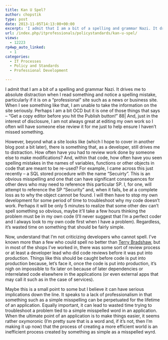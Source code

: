 ```yaml
---
title: Kan U Spel?
author: chopstik
type: post
date: 2013-11-05T14:13:00+00:00
excerpt: 'I admit that I am a bit of a spelling and grammar Nazi. It drives me to absolute distraction when I read something and notice a spelling mistake, particularly if it is on a "professional" site such as a news or business site. When I see something like t&hellip;'
url: /index.php/itprofessionals/policystandards/kan-u-spel/
views:
  - 12223
rp4wp_auto_linked:
  - 1
categories:
  - IT Processes
  - Policy and Standards
  - Professional Development

---
```

I admit that I am a bit of a spelling and grammar Nazi. It drives me to absolute distraction when I read something and notice a spelling mistake, particularly if it is on a &#8220;professional&#8221; site such as a news or business site. When I see something like that, I am unable to take the information on the site seriously. Perhaps I am a bit OCD but it is one of those things that says &#8211; &#8220;Get a copy editor before you hit the Publish button!&#8221; 88| And, just in the interest of disclosure, I am not always great at editing my own work so I often will have someone else review it for me just to help ensure I haven&#8217;t missed something.

However, beyond what a site looks like (which I hope to cover in another blog post a bit later), there is something that, as a developer, still drives me to distraction. How often have you had to review work done by someone else to make modifications? And, within that code, how often have you seen spelling mistakes in the names of variables, functions or other objects in code that are meant to be re-used? For example, I came across this just recently &#8211; a SQL stored procedure with the name &#8220;Secuirty&#8221;. This is an obvious misspelling and one that can have significant consequences for other devs who may need to reference this particular SP. I, for one, will attempt to reference the SP &#8220;Security&#8221; and, when it fails, be at a complete loss as to why the object cannot be found. I will then have to stop my own development for some period of time to troubleshoot why my code doesn&#8217;t work. Perhaps it will be only 5 minutes to realize that some other dev can&#8217;t spell something so obvious, maybe it&#8217;ll take a few hours thinking the problem must be in my own code (I&#8217;ll never suggest that I&#8217;m a perfect coder and I always look to my own code first when I have a problem). Regardless, it&#8217;s wasted time on something that should be fairly simple.

Now, understand that I&#8217;m not criticizing developers who cannot spell. I&#8217;ve known more than a few who could spell no better than [Terry Bradshaw][1], but in most of the shops I&#8217;ve worked in, there was some sort of review process or at least a developer lead who did code reviews before it was put into production. Things like this should be caught before code is put into production because, let&#8217;s face it, once the code is put into production, it&#8217;s nigh on impossible to fix later on because of later dependencies or interrelated code elsewhere in the applications (or even external apps that may call it such as in the case of services).

Maybe this is a small point to some but I believe it can have serious implications down the line. It speaks to a lack of professionalism in that something such as a simple misspelling can be perpetuated for the lifetime of an application. Equally important, it can lead to wasted time trying to troubleshoot a problem tied to a simple misspelled word in an application. When the ultimate point of an application is to make things easier, it seems rather oxymoronic (I&#8217;m pretty sure that is a word and, if it&#8217;s not, then I&#8217;m making it up now) that the process of creating a more efficient world is an inefficient process created by something as simple as a misspelled wyrd.

 [1]: http://www.mcmillenandwife.com/bradshaw_quotes.html